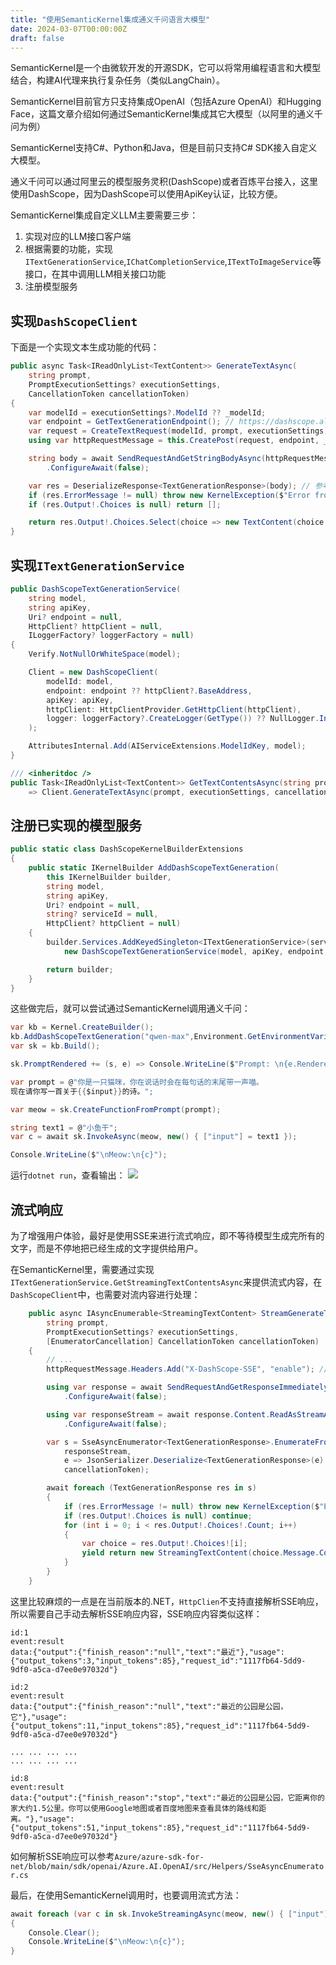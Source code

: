 ```yaml
---
title: "使用SemanticKernel集成通义千问语言大模型"
date: 2024-03-07T00:00:00Z
draft: false
---
```


SemanticKernel是一个由微软开发的开源SDK，它可以将常用编程语言和大模型结合，构建AI代理来执行复杂任务（类似LangChain）。

SemanticKernel目前官方只支持集成OpenAI（包括Azure OpenAI）和Hugging Face，这篇文章介绍如何通过SemanticKernel集成其它大模型（以阿里的通义千问为例）

SemanticKernel支持C#、Python和Java，但是目前只支持C# SDK接入自定义大模型。

通义千问可以通过阿里云的模型服务灵积(DashScope)或者百炼平台接入，这里使用DashScope，因为DashScope可以使用ApiKey认证，比较方便。

SemanticKernel集成自定义LLM主要需要三步：
1. 实现对应的LLM接口客户端
2. 根据需要的功能，实现`ITextGenerationService`,`IChatCompletionService`,`ITextToImageService`等接口，在其中调用LLM相关接口功能
3. 注册模型服务

## 实现`DashScopeClient`

下面是一个实现文本生成功能的代码：
```csharp
public async Task<IReadOnlyList<TextContent>> GenerateTextAsync(
	string prompt,
	PromptExecutionSettings? executionSettings,
	CancellationToken cancellationToken)
{
	var modelId = executionSettings?.ModelId ?? _modelId;
	var endpoint = GetTextGenerationEndpoint(); // https://dashscope.aliyuncs.com/api/v1/services/aigc/text-generation/generation
	var request = CreateTextRequest(modelId, prompt, executionSettings); // 参考DashScope中的API文档
	using var httpRequestMessage = this.CreatePost(request, endpoint, _apiKey);

	string body = await SendRequestAndGetStringBodyAsync(httpRequestMessage, cancellationToken)
		.ConfigureAwait(false);

	var res = DeserializeResponse<TextGenerationResponse>(body); // 参考DashScope中的API文档
	if (res.ErrorMessage != null) throw new KernelException($"Error from model: {res.ErrorMessage}, code: {res.ErrorCode}");
	if (res.Output!.Choices is null) return [];

	return res.Output!.Choices.Select(choice => new TextContent(choice.Message.Content, modelId, choice, Encoding.UTF8)).ToList();
}
```

## 实现`ITextGenerationService`

```csharp
public DashScopeTextGenerationService(
	string model,
	string apiKey,
	Uri? endpoint = null,
	HttpClient? httpClient = null,
	ILoggerFactory? loggerFactory = null)
{
	Verify.NotNullOrWhiteSpace(model);

	Client = new DashScopeClient(
		modelId: model,
		endpoint: endpoint ?? httpClient?.BaseAddress,
		apiKey: apiKey,
		httpClient: HttpClientProvider.GetHttpClient(httpClient),
		logger: loggerFactory?.CreateLogger(GetType()) ?? NullLogger.Instance
	);

	AttributesInternal.Add(AIServiceExtensions.ModelIdKey, model);
}

/// <inheritdoc />
public Task<IReadOnlyList<TextContent>> GetTextContentsAsync(string prompt, PromptExecutionSettings? executionSettings = null, Kernel? kernel = null, CancellationToken cancellationToken = default)
	=> Client.GenerateTextAsync(prompt, executionSettings, cancellationToken);
```

## 注册已实现的模型服务

```csharp
public static class DashScopeKernelBuilderExtensions
{
	public static IKernelBuilder AddDashScopeTextGeneration(
		this IKernelBuilder builder,
		string model,
		string apiKey,
		Uri? endpoint = null,
		string? serviceId = null,
		HttpClient? httpClient = null)
	{
		builder.Services.AddKeyedSingleton<ITextGenerationService>(serviceId, (serviceProvider, _) =>
			new DashScopeTextGenerationService(model, apiKey, endpoint, HttpClientProvider.GetHttpClient(httpClient, serviceProvider)));

		return builder;
	}
}
```

这些做完后，就可以尝试通过SemanticKernel调用通义千问：

```csharp
var kb = Kernel.CreateBuilder();
kb.AddDashScopeTextGeneration("qwen-max",Environment.GetEnvironmentVariable("DashScopeApiKey")!);
var sk = kb.Build();

sk.PromptRendered += (s, e) => Console.WriteLine($"Prompt: \n{e.RenderedPrompt}\n");

var prompt = @"你是一只猫咪，你在说话时会在每句话的末尾带一声喵。
现在请你写一首关于{{$input}}的诗。";

var meow = sk.CreateFunctionFromPrompt(prompt);

string text1 = @"小鱼干";
var c = await sk.InvokeAsync(meow, new() { ["input"] = text1 });

Console.WriteLine($"\nMeow:\n{c}");
```

运行`dotnet run`，查看输出：
![](/sk-qwen/output.png)

## 流式响应

为了增强用户体验，最好是使用SSE来进行流式响应，即不等待模型生成完所有的文字，而是不停地把已经生成的文字提供给用户。

在SemanticKernel里，需要通过实现`ITextGenerationService.GetStreamingTextContentsAsync`来提供流式内容，在`DashScopeClient`中，也需要对流内容进行处理：

```csharp
    public async IAsyncEnumerable<StreamingTextContent> StreamGenerateTextAsync(
        string prompt,
        PromptExecutionSettings? executionSettings,
        [EnumeratorCancellation] CancellationToken cancellationToken)
    {
		// ...
        httpRequestMessage.Headers.Add("X-DashScope-SSE", "enable"); // 开启SSE

        using var response = await SendRequestAndGetResponseImmediatelyAfterHeadersReadAsync(httpRequestMessage, cancellationToken)
            .ConfigureAwait(false);

        using var responseStream = await response.Content.ReadAsStreamAndTranslateExceptionAsync()
            .ConfigureAwait(false);

        var s = SseAsyncEnumerator<TextGenerationResponse>.EnumerateFromSseStream(
            responseStream,
            e => JsonSerializer.Deserialize<TextGenerationResponse>(e)!,
            cancellationToken);

        await foreach (TextGenerationResponse res in s)
        {
            if (res.ErrorMessage != null) throw new KernelException($"Error from model: {res.ErrorMessage}, code: {res.ErrorCode}");
            if (res.Output!.Choices is null) continue;
            for (int i = 0; i < res.Output!.Choices!.Count; i++)
            {
                var choice = res.Output!.Choices![i];
                yield return new StreamingTextContent(choice.Message.Content, i, this._modelId, choice, encoding: Encoding.UTF8, metadata: GetChoiceMetadata(res, choice));
            }
        }
    }
```

这里比较麻烦的一点是在当前版本的.NET，`HttpClien`不支持直接解析SSE响应，所以需要自己手动去解析SSE响应内容，SSE响应内容类似这样：
```log
id:1
event:result
data:{"output":{"finish_reason":"null","text":"最近"},"usage":{"output_tokens":3,"input_tokens":85},"request_id":"1117fb64-5dd9-9df0-a5ca-d7ee0e97032d"}

id:2
event:result
data:{"output":{"finish_reason":"null","text":"最近的公园是公园，它"},"usage":{"output_tokens":11,"input_tokens":85},"request_id":"1117fb64-5dd9-9df0-a5ca-d7ee0e97032d"}

... ... ... ...
... ... ... ...

id:8
event:result
data:{"output":{"finish_reason":"stop","text":"最近的公园是公园，它距离你的家大约1.5公里。你可以使用Google地图或者百度地图来查看具体的路线和距离。"},"usage":{"output_tokens":51,"input_tokens":85},"request_id":"1117fb64-5dd9-9df0-a5ca-d7ee0e97032d"}
```

如何解析SSE响应可以参考`Azure/azure-sdk-for-net/blob/main/sdk/openai/Azure.AI.OpenAI/src/Helpers/SseAsyncEnumerator.cs`

最后，在使用SemanticKernel调用时，也要调用流式方法：
```csharp
await foreach (var c in sk.InvokeStreamingAsync(meow, new() { ["input"] = text1 }))
{
    Console.Clear();
    Console.WriteLine($"\nMeow:\n{c}");
}
```
